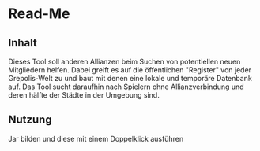 # Read-Me

## Inhalt
Dieses Tool soll anderen Allianzen beim Suchen von potentiellen neuen Mitgliedern helfen. 
Dabei greift es auf die öffentlichen "Register" von jeder Grepolis-Welt zu und baut mit denen eine lokale und temporäre Datenbank auf. Das Tool sucht daraufhin nach Spielern ohne Allianzverbindung und deren hälfte der Städte in der Umgebung sind. 

## Nutzung
Jar bilden und diese mit einem Doppelklick ausführen
